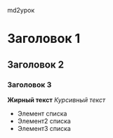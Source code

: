 md2урок
# Заголовок 1
## Заголовок 2
### Заголовок 3

**Жирный текст**
*Курсивный текст*

- Элемент списка
- Элемент2 списка
- Элемент3 списка